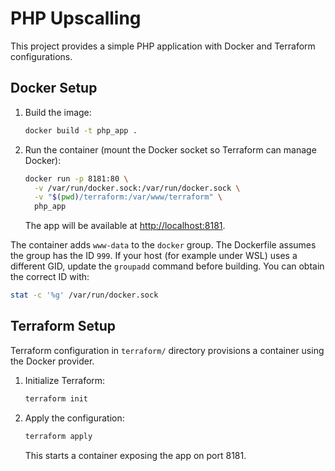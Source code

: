 # PHP Upscalling

This project provides a simple PHP application with Docker and Terraform configurations.

## Docker Setup

1. Build the image:
   ```bash
   docker build -t php_app .
   ```
2. Run the container (mount the Docker socket so Terraform can manage Docker):
   ```bash
   docker run -p 8181:80 \
     -v /var/run/docker.sock:/var/run/docker.sock \
     -v "$(pwd)/terraform:/var/www/terraform" \
     php_app
   ```
   The app will be available at [http://localhost:8181](http://localhost:8181).

The container adds `www-data` to the `docker` group. The Dockerfile assumes the
group has the ID `999`. If your host (for example under WSL) uses a different
GID, update the `groupadd` command before building. You can obtain the correct
ID with:

```bash
stat -c '%g' /var/run/docker.sock
```

## Terraform Setup

Terraform configuration in `terraform/` directory provisions a container using the Docker provider.

1. Initialize Terraform:
   ```bash
   terraform init
   ```
2. Apply the configuration:
   ```bash
   terraform apply
   ```
   This starts a container exposing the app on port 8181.
